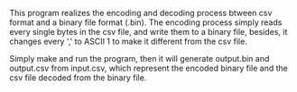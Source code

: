 This program realizes the encoding and decoding process btween csv format and a binary file format (.bin). The encoding process simply reads every single bytes in the csv file, and write them to a binary file, besides, it changes every ',' to ASCII 1 to make it different from the csv file.


Simply make and run the program, then it will generate output.bin and output.csv from input.csv, which represent the encoded binary file and the csv file decoded from the binary file.